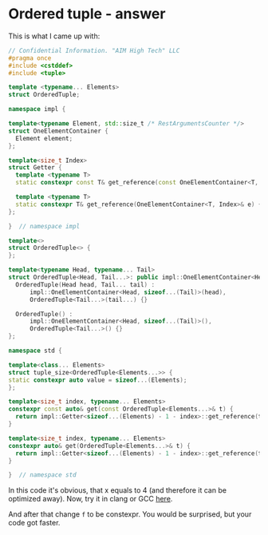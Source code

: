 # Ordered tuple - answer

This is what I came up with:

```c++
// Confidential Information. "AIM High Tech" LLC
#pragma once
#include <cstddef>
#include <tuple>

template <typename... Elements>
struct OrderedTuple;

namespace impl {

template<typename Element, std::size_t /* RestArgumentsCounter */>
struct OneElementContainer {
  Element element;
};

template<size_t Index>
struct Getter {
  template <typename T>
  static constexpr const T& get_reference(const OneElementContainer<T, Index>& e) { return e.element; }

  template <typename T>
  static constexpr T& get_reference(OneElementContainer<T, Index>& e) { return e.element; }
};

}  // namespace impl

template<>
struct OrderedTuple<> {
};

template<typename Head, typename... Tail>
struct OrderedTuple<Head, Tail...>: public impl::OneElementContainer<Head, sizeof...(Tail)>, OrderedTuple<Tail...> {
  OrderedTuple(Head head, Tail... tail) :
      impl::OneElementContainer<Head, sizeof...(Tail)>(head),
      OrderedTuple<Tail...>(tail...) {}

  OrderedTuple() :
      impl::OneElementContainer<Head, sizeof...(Tail)>(),
      OrderedTuple<Tail...>() {}
};

namespace std {

template<class... Elements>
struct tuple_size<OrderedTuple<Elements...>> {
static constexpr auto value = sizeof...(Elements);
};

template<size_t index, typename... Elements>
constexpr const auto& get(const OrderedTuple<Elements...>& t) {
  return impl::Getter<sizeof...(Elements) - 1 - index>::get_reference(t);
}

template<size_t index, typename... Elements>
constexpr auto& get(OrderedTuple<Elements...>& t) {
  return impl::Getter<sizeof...(Elements) - 1 - index>::get_reference(t);
}

}  // namespace std
```

In this code it's obvious, that x equals to 4 (and therefore it can be optimized away).
Now, try it in clang or GCC [here](https://gcc.godbolt.org).

And after that change `f` to be constexpr.
You would be surprised, but your code got faster.
